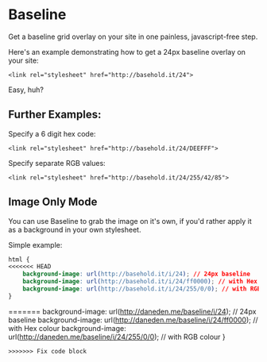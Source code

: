 # Baseline
Get a baseline grid overlay on your site in one painless, javascript-free step.

Here's an example demonstrating how to get a 24px baseline overlay on your site:

```<link rel="stylesheet" href="http://basehold.it/24">```

Easy, huh?
	
## Further Examples:

Specify a 6 digit hex code: 

```<link rel="stylesheet" href="http://basehold.it/24/DEEFFF">```

Specify separate RGB values: 

```<link rel="stylesheet" href="http://basehold.it/24/255/42/85">```

## Image Only Mode

You can use Baseline to grab the image on it's own, if you'd rather apply it as a background in your own stylesheet.

Simple example:

```css
html {
<<<<<<< HEAD
	background-image: url(http://basehold.it/i/24); // 24px baseline
	background-image: url(http://basehold.it/i/24/ff0000); // with Hex colour
	background-image: url(http://basehold.it/i/24/255/0/0); // with RGB colour
}
```
=======
	background-image: url(http://daneden.me/baseline/i/24); // 24px baseline
	background-image: url(http://daneden.me/baseline/i/24/ff0000); // with Hex colour
	background-image: url(http://daneden.me/baseline/i/24/255/0/0); // with RGB colour
}
```
>>>>>>> Fix code block
